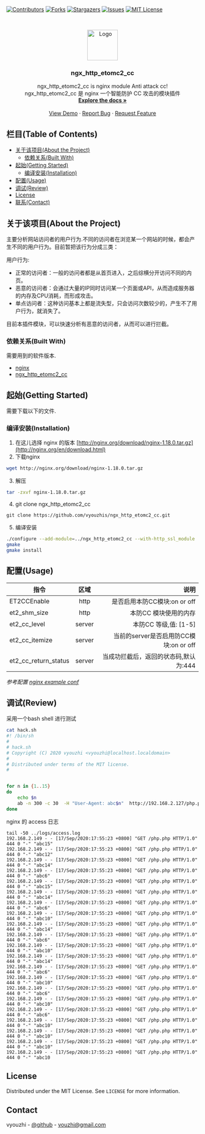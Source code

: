 <!--
*** Thanks for checking out this README Template. If you have a suggestion that would
*** make this better, please fork the repo and create a pull request or simply open
*** an issue with the tag "enhancement".
*** Thanks again! Now go create something AMAZING! :D
-->





<!-- PROJECT SHIELDS -->
<!--
*** I'm using markdown "reference style" links for readability.
*** Reference links are enclosed in brackets [ ] instead of parentheses ( ).
*** See the bottom of this document for the declaration of the reference variables
*** for contributors-url, forks-url, etc. This is an optional, concise syntax you may use.
*** https://www.markdownguide.org/basic-syntax/#reference-style-links
-->
[![Contributors][contributors-shield]][contributors-url]
[![Forks][forks-shield]][forks-url]
[![Stargazers][stars-shield]][stars-url]
[![Issues][issues-shield]][issues-url]
[![MIT License][license-shield]][license-url]

<!-- PROJECT LOGO -->
<br />
<p align="center">
  <a href="https://github.com/vyouzhi">
    <img src="https://avatars2.githubusercontent.com/u/5832145?s=400&u=e1923037c2831a3de8e1bb5b3305c1434b85981d&v=4" alt="Logo" width="80" height="80">
  </a>

  <h3 align="center">ngx_http_etomc2_cc</h3>

  <p align="center">
    ngx_http_etomc2_cc is nginx module Anti attack cc!
    <br />
    ngx_http_etomc2_cc 是 nginx 一个智能防护 CC 攻击的模块插件
    <br />
    <a href="https://github.com/vyouzhis/ngx_http_etomc2_cc"><strong>Explore the docs »</strong></a>
    <br />
    <br />
    <a href="https://github.com/vyouzhis/ngx_http_etomc2_cc">View Demo</a>
    ·
    <a href="https://github.com/vyouzhis/ngx_http_etomc2_cc/issues">Report Bug</a>
    ·
    <a href="https://github.com/vyouzhis/ngx_http_etomc2_cc/issues">Request Feature</a>
  </p>
</p>



<!-- TABLE OF CONTENTS -->
## 栏目(Table of Contents)

* [关于该项目(About the Project)](#关于该项目about-the-project)
  * [依赖关系(Built With)](#依赖关系built-with)
* [起始(Getting Started)](#起始getting-started)
  * [编译安装(Installation)](#编译安装installation)
* [配置(Usage)](#配置usage)
* [调试(Review)](#调试Review)
* [License](#license)
* [联系(Contact)](#联系contact)



<!-- ABOUT THE PROJECT -->
## 关于该项目(About the Project)

主要分析网站访问者的用户行为.不同的访问者在浏览某一个网站的时候，都会产生不同的用户行为。目前暂把该行为分成三类：

用户行为:
* 正常的访问者：一般的访问者都是从首页进入，之后综横分开访问不同的内页。
* 恶意的访问者：会通过大量的IP同时访问某一个页面或API，从而造成服务器的内存及CPU消耗，而形成攻击。
* 单点访问者：这种访问基本上都是流失型，只会访问次数较少的，产生不了用户行为，就消失了。

目前本插件模块，可以快速分析有恶意的访问者，从而可以进行拦截。

### 依赖关系(Built With)
需要用到的软件版本.
* [nginx](http://nginx.org/en/download.html)
* [ngx_http_etomc2_cc](https://github.com/vyouzhis/ngx_http_etomc2_cc)



<!-- GETTING STARTED -->
## 起始(Getting Started)

需要下载以下的文件.

### 编译安装(Installation)

1. 在这儿选择 nginx 的版本 [http://nginx.org/download/nginx-1.18.0.tar.gz](http://nginx.org/en/download.html)
2. 下载nginx
```sh
wget http://nginx.org/download/nginx-1.18.0.tar.gz
```
3. 解压
```sh
tar -zxvf nginx-1.18.0.tar.gz
```
4. git clone ngx_http_etomc2_cc
```JS
git clone https://github.com/vyouzhis/ngx_http_etomc2_cc.git
```
5. 编译安装
```sh
./configure --add-module=../ngx_http_etomc2_cc --with-http_ssl_module
gmake
gmake install
```



<!-- USAGE EXAMPLES -->
## 配置(Usage)
| 指令        | 区域           | 说明  |
| ------------- |:-------------:| -----:|
| ET2CCEnable      | http | 是否启用本防CC模块:on or off |
| et2_shm_size      | http      |   本防CC 模块使用的内存 |
| et2_cc_level | server      |    本防CC 等级,值: [1-5]  |
|et2_cc_itemize | server     | 当前的server是否启用防CC模块:on or off |
|et2_cc_return_status | server| 当成功拦截后，返回的状态码,默认为:444 |


_参考配置 [nginx example conf](https://github.com/vyouzhis/ngx_http_etomc2_cc/tree/master/doc/example_nginx.conf)_

<!-- Review -->
## 调试(Review)
采用一个bash shell 进行测试
```sh
cat hack.sh
#! /bin/sh
#
# hack.sh
# Copyright (C) 2020 vyouzhi <vyouzhi@localhost.localdomain>
#
# Distributed under terms of the MIT license.
#


for n in {1..15}
do
    echo $n
    ab -n 300 -c 30  -H "User-Agent: abc$n"  http://192.168.2.127/php.php&
done

```
nginx 的 access 日志
```
tail -50 ../logs/access.log
192.168.2.149 - - [17/Sep/2020:17:55:23 +0800] "GET /php.php HTTP/1.0" 444 0 "-" "abc15"
192.168.2.149 - - [17/Sep/2020:17:55:23 +0800] "GET /php.php HTTP/1.0" 444 0 "-" "abc12"
192.168.2.149 - - [17/Sep/2020:17:55:23 +0800] "GET /php.php HTTP/1.0" 444 0 "-" "abc14"
192.168.2.149 - - [17/Sep/2020:17:55:23 +0800] "GET /php.php HTTP/1.0" 444 0 "-" "abc6"
192.168.2.149 - - [17/Sep/2020:17:55:23 +0800] "GET /php.php HTTP/1.0" 444 0 "-" "abc15"
192.168.2.149 - - [17/Sep/2020:17:55:23 +0800] "GET /php.php HTTP/1.0" 444 0 "-" "abc14"
192.168.2.149 - - [17/Sep/2020:17:55:23 +0800] "GET /php.php HTTP/1.0" 444 0 "-" "abc6"
192.168.2.149 - - [17/Sep/2020:17:55:23 +0800] "GET /php.php HTTP/1.0" 444 0 "-" "abc10"
192.168.2.149 - - [17/Sep/2020:17:55:23 +0800] "GET /php.php HTTP/1.0" 444 0 "-" "abc14"
192.168.2.149 - - [17/Sep/2020:17:55:23 +0800] "GET /php.php HTTP/1.0" 444 0 "-" "abc6"
192.168.2.149 - - [17/Sep/2020:17:55:23 +0800] "GET /php.php HTTP/1.0" 444 0 "-" "abc10"
192.168.2.149 - - [17/Sep/2020:17:55:23 +0800] "GET /php.php HTTP/1.0" 444 0 "-" "abc14"
192.168.2.149 - - [17/Sep/2020:17:55:23 +0800] "GET /php.php HTTP/1.0" 444 0 "-" "abc6"
192.168.2.149 - - [17/Sep/2020:17:55:23 +0800] "GET /php.php HTTP/1.0" 444 0 "-" "abc10"
192.168.2.149 - - [17/Sep/2020:17:55:23 +0800] "GET /php.php HTTP/1.0" 444 0 "-" "abc6"
192.168.2.149 - - [17/Sep/2020:17:55:23 +0800] "GET /php.php HTTP/1.0" 444 0 "-" "abc10"
192.168.2.149 - - [17/Sep/2020:17:55:23 +0800] "GET /php.php HTTP/1.0" 444 0 "-" "abc6"
192.168.2.149 - - [17/Sep/2020:17:55:23 +0800] "GET /php.php HTTP/1.0" 444 0 "-" "abc10"
192.168.2.149 - - [17/Sep/2020:17:55:23 +0800] "GET /php.php HTTP/1.0" 444 0 "-" "abc10"
192.168.2.149 - - [17/Sep/2020:17:55:23 +0800] "GET /php.php HTTP/1.0" 444 0 "-" "abc10"
192.168.2.149 - - [17/Sep/2020:17:55:23 +0800] "GET /php.php HTTP/1.0" 444 0 "-" "abc10
```


<!-- LICENSE -->
## License

Distributed under the MIT License. See `LICENSE` for more information.



<!-- CONTACT -->
## Contact

vyouzhi - [@github](https://github.com/vyouzhis/ngx_http_etomc2_cc) - vouzhi@gmail.com

<!-- MARKDOWN LINKS & IMAGES -->
<!-- https://www.markdownguide.org/basic-syntax/#reference-style-links -->
[contributors-shield]: https://img.shields.io/github/contributors/vyouzhis/ngx_http_etomc2_cc.svg?style=flat-square
[contributors-url]: https://github.com/vyouzhis/ngx_http_etomc2_cc/graphs/contributors
[forks-shield]: https://img.shields.io/github/forks/vyouzhis/ngx_http_etomc2_cc.svg?style=flat-square
[forks-url]: https://github.com/vyouzhis/ngx_http_etomc2_cc/network/members
[stars-shield]: https://img.shields.io/github/stars/vyouzhis/ngx_http_etomc2_cc.svg?style=flat-square
[stars-url]: https://github.com/vyouzhis/ngx_http_etomc2_cc/stargazers
[issues-shield]: https://img.shields.io/github/issues/vyouzhis/ngx_http_etomc2_cc.svg?style=flat-square
[issues-url]: https://github.com/vyouzhis/ngx_http_etomc2_cc/issues
[license-shield]: https://img.shields.io/github/license/vyouzhis/ngx_http_etomc2_cc.svg?style=flat-square
[license-url]: https://github.com/vyouzhis/ngx_http_etomc2_cc/blob/master/LICENSE.txt
[linkedin-shield]: https://img.shields.io/badge/-LinkedIn-black.svg?style=flat-square&logo=linkedin&colorB=555
[product-screenshot]: images/screenshot.png
